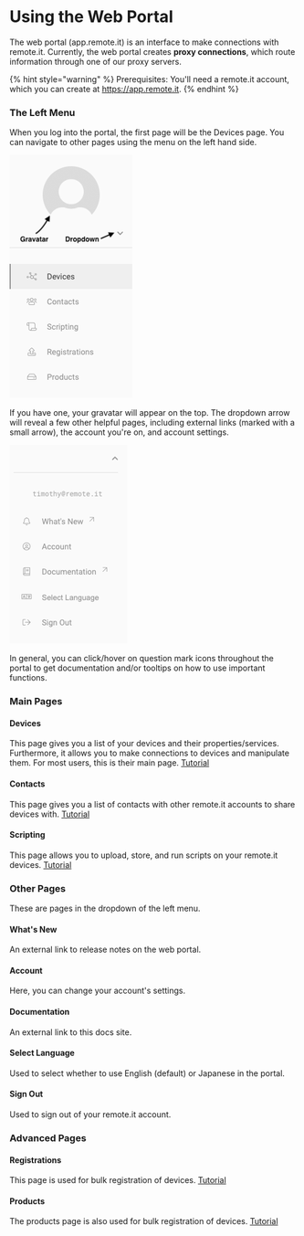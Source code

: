 # Using the Web Portal

The web portal \(app.remote.it\) is an interface to make connections with remote.it. Currently, the web portal creates **proxy connections**, which route information through one of our proxy servers.

{% hint style="warning" %}
Prerequisites: You'll need a remote.it account, which you can create at https://app.remote.it.
{% endhint %}

### The Left Menu

When you log into the portal, the first page will be the Devices page. You can navigate to other pages using the menu on the left hand side.

![The left menu: the Devices page is currently selected.](../../.gitbook/assets/screen-shot-2019-08-06-at-4.13.05-pm%20%281%29.png)

If you have one, your gravatar will appear on the top. The dropdown arrow will reveal a few other helpful pages, including external links \(marked with a small arrow\), the account you're on, and account settings.

![The dropdown&apos;s pages.](../../.gitbook/assets/screen-shot-2019-08-06-at-4.16.57-pm.png)

In general, you can click/hover on question mark icons throughout the portal to get documentation and/or tooltips on how to use important functions.

### Main Pages

#### Devices

This page gives you a list of your devices and their properties/services. Furthermore, it allows you to make connections to devices and manipulate them. For most users, this is their main page. [Tutorial]()

#### Contacts

This page gives you a list of contacts with other remote.it accounts to share devices with. [Tutorial]()

#### Scripting

This page allows you to upload, store, and run scripts on your remote.it devices. [Tutorial](../device-scripting-running-scripts-on-your-devices/)

### Other Pages

These are pages in the dropdown of the left menu.

#### What's New

An external link to release notes on the web portal.

#### Account

Here, you can change your account's settings.

#### Documentation

An external link to this docs site.

#### Select Language

Used to select whether to use English \(default\) or Japanese in the portal.

#### Sign Out

Used to sign out of your remote.it account.

### Advanced Pages

#### Registrations

This page is used for bulk registration of devices. [Tutorial](../../mass-production/bulk-registration/)

#### Products

The products page is also used for bulk registration of devices. [Tutorial](../../mass-production/bulk-registration/create-a-product-definition.md)



